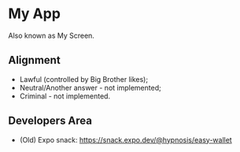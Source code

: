 # My App

Also known as My Screen.

## Alignment
  * Lawful (controlled by Big Brother likes);
  * Neutral/Another answer - not implemented;
  * Criminal - not implemented.

## Developers Area

 * (Old) Expo snack: https://snack.expo.dev/@hypnosis/easy-wallet
